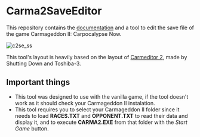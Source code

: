 # Carma2SaveEditor
This repository contains the [documentation](https://github.com/WorstAquaPlayer/Carma2SaveEditor/blob/master/SavedgamesDoc.md) and a tool to edit the save file of the game Carmageddon II: Carpocalypse Now.

![c2se_ss](https://user-images.githubusercontent.com/25833407/169410641-816660cf-af38-4f8d-82dc-4a8ae0dd0c98.png "Carma2SaveEditor Tool Screenshot")

This tool's layout is heavily based on the layout of [Carmeditor 2](https://www.cwaboard.co.uk/viewtopic.php?t=9216), made by Shutting Down and Toshiba-3.

## Important things
- This tool was designed to use with the vanilla game, if the tool doesn't work as it should check your Carmageddon II instalation. 
- This tool requires you to select your Carmageddon II folder since it needs to load **RACES.TXT** and **OPPONENT.TXT** to read their data and display it, and to execute **CARMA2.EXE** from that folder with the *Start Game* button.

